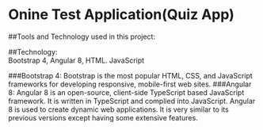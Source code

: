 # Onine Test Application(Quiz App)


##Tools and Technology used in this project:


##Technology: 	
Bootstrap 4, Angular 8, HTML. JavaScript

###Bootstrap 4:
		Bootstrap is the most popular HTML, CSS, and JavaScript frameworks  for developing responsive, mobile-first web sites.
###Angular 8: 
		Angular 8 is an open-source, client-side TypeScript based JavaScript framework. It is written in TypeScript and complied into JavaScript. Angular 8 is used to create dynamic web applications. It is very similar to its previous versions except having some extensive features.
